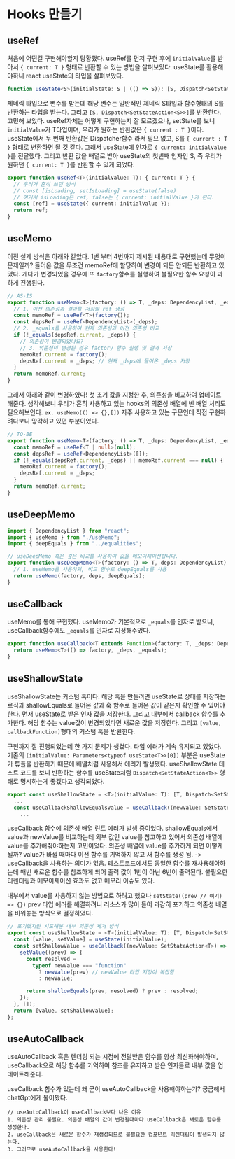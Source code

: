 # Hooks 만들기

## useRef

처음에 어떤걸 구현해야할지 당황했다.
useRef를 먼저 구현 후에 `initialValue`를 받아서 `{ current: T }` 형태로 반환할 수 있는 방법을 살펴보았다.
useState를 활용해야하니 react useState의 타입을 살펴보았다.

```ts
function useState<S>(initialState: S | (() => S)): [S, Dispatch<SetStateAction<S>>];
```

제네릭 타입으로 변수를 받는데 해당 변수는 일반적인 제네릭 S타입과 함수형태의 S를 반환하는 타입을 받는다. 그리고 `[S, Dispatch<SetStateAction<S>>]`를 반환한다.
고민해 보았다. useRef자체는 어떻게 구현하는지 잘 모르겠으나, setState를 보니 `initialValue`가 T타입이며, 우리가 원하는 반환값은 `{ current : T }`이다.
useState에서 두 번째 반환값은 Dispatcher함수 라서 필요 없고, S를 `{ current : T }` 형태로 변환하면 될 것 같다.
그래서 useState에 인자로 `{ current: initialValue }`를 전달했다. 그리고 반환 값을 배열로 받아 useState의 첫번째 인자인 S, 즉 우리가 원하던 `{ current: T }`를 반환할 수 있게 되었다.

```ts
export function useRef<T>(initialValue: T): { current: T } {
  // 우리가 흔히 쓰던 방식
  // const [isLoading, setIsLoading] = useState(false)
  // 여기서 isLoading은 ref, false는 { current: initialValue }가 된다.
  const [ref] = useState({ current: initialValue });
  return ref;
}
```

## useMemo

이전 설계 방식은 아래와 같았다. 1번 부터 4번까지 제시된 내용대로 구현했는데 무엇이 문제일까?
들어온 값을 무조건 memoRef에 할당하여 변경이 되든 안되든 반환하고 있었다. 게다가 변경되었을 경우에 또 `factory`함수를 실행하여 불필요한 함수 요청이 과하게 진행된다.

```ts
// AS-IS
export function useMemo<T>(factory: () => T, _deps: DependencyList, _equals = shallowEquals): T {
  // 1. 이전 의존성과 결과를 저장할 ref 생성
  const memoRef = useRef<T>(factory());
  const depsRef = useRef<DependencyList>(_deps);
  // 2. _equals를 사용하여 현재 의존성과 이전 의존성 비교
  if (!_equals(depsRef.current, _deps)) {
    // 의존성이 변경되었나요?
    // 3. 의존성이 변경된 경우 factory 함수 실행 및 결과 저장
    memoRef.current = factory();
    depsRef.current = _deps; // 현재 _deps에 들어온 _deps 저장
  }
  return memoRef.current;
}
```

그래서 아래와 같이 변경하였다! 첫 초기 값을 지정한 후, 의존성을 비교하여 업데이트 해준다.
생각해보니 우리가 흔히 사용하고 있는 hooks의 의존성 배열에 빈 배열 처리도 필요해보인다. `ex. useMemo(() => {},[])` 자주 사용하고 있는 구문인데 직접 구현하려다보니 망각하고 있던 부분이었다.

```ts
// TO-BE
export function useMemo<T>(factory: () => T, _deps: DependencyList, _equals = shallowEquals): T {
  const memoRef = useRef<T | null>(null);
  const depsRef = useRef<DependencyList>([]);
  if (!_equals(depsRef.current, _deps) || memoRef.current === null) {
    memoRef.current = factory();
    depsRef.current = _deps;
  }
  return memoRef.current;
}
```

## useDeepMemo

```ts
import { DependencyList } from "react";
import { useMemo } from "./useMemo";
import { deepEquals } from "../equalities";

// useDeepMemo 훅은 깊은 비교를 사용하여 값을 메모이제이션합니다.
export function useDeepMemo<T>(factory: () => T, deps: DependencyList): T {
  // 1. useMemo를 사용하되, 비교 함수로 deepEquals를 사용
  return useMemo(factory, deps, deepEquals);
}
```

## useCallback

useMemo를 통해 구현했다.
useMemo가 기본적으로 `_equals`를 인자로 받으니, useCallback함수에도 `_equals`를 인자로 지정해주었다.

```ts
export function useCallback<T extends Function>(factory: T, _deps: DependencyList, _equals = shallowEquals) {
  return useMemo<T>(() => factory, _deps, _equals);
}
```

## useShallowState

useShallowState는 커스텀 훅이다. 해당 훅을 만들려면 useState로 상태를 저장하는 로직과 shallowEquals로 들어온 값과 훅 함수로 들어온 값이 같은지 확인할 수 있어야한다.
먼저 useState로 받은 인자 값을 저장한다. 그리고 내부에서 callback 함수를 추가한다. 해당 함수는 value값이 변경되었다면 새로운 값을 저장한다.
그리고 `[value, callbackFunction]`형태의 커스텀 훅을 반환한다.

구현까지 잘 진행되었는데 한 가지 문제가 생겼다. 타입 에러가 계속 유지되고 있었다.
기존의 `(initialValue: Parameters<typeof useState<T>>[0])` 부분은 useState가 튜플을 반환하기 때문에 배열처럼 사용해서 에러가 발생됐다. useShallowState 테스트 코드를 보니 반환하는 함수를 useState처럼 `Dispatch<SetStateAction<T>>` 형태로 명시하는게 좋겠다고 생각되었다.

```ts
export const useShallowState = <T>(initialValue: T): [T, Dispatch<SetStateAction<T>>] => {
  ...
  const useCallbackShallowEqualsValue = useCallback((newValue: SetStateAction<T>) => {
    ...
```

useCallback 함수에 의존성 배열 린트 에러가 발생 중이었다.
shallowEquals에서 value과 newValue를 비교하는데 외부 값인 value를 참고하고 있어서 의존성 배열에 value를 추가해줘야하는지 고민이었다.
의존성 배열에 value를 추가하게 되면 어떻게 될까? value가 바뀔 때마다 이전 함수를 기억하지 않고 새 함수를 생성 됨. -> useCallback을 사용하는 의미가 없음.
테스트코드에서도 동일한 함수를 재사용해야하는데 매번 새로운 함수를 참조하게 되어 출력 값이 1번이 아닌 6번이 출력된다. 불필요한 리렌더링과 메모이제이션 효과도 없고 메모리 이슈도 있다.

내부에서 value를 사용하지 않는 방법으로 하려고 했으나 `setState((prev // 여기) => {})` prev 타입 에러를 해결하려니 리소스가 많이 들어 과감히 포기하고 의존성 배열을 비워놓는 방식으로 결정하였다.

```ts
// 포기했지만 시도해본 내부 의존성 제거 방식
export const useShallowState = <T>(initialValue: T): [T, Dispatch<SetStateAction<T>>] => {
  const [value, setValue] = useState(initialValue);
  const setShallowValue = useCallback((newValue: SetStateAction<T>) => {
    setValue((prev) => {
      const resolved =
        typeof newValue === "function"
          ? newValue(prev) // newValue 타입 지정이 복잡함
          : newValue;

      return shallowEquals(prev, resolved) ? prev : resolved;
    });
  }, []);
  return [value, setShallowValue];
};
```

## useAutoCallback

useAutoCallback 훅은 렌더링 되는 시점에 전달받은 함수를 항상 최신화해야하며, useCallback으로 해당 함수를 기억하여 참조를 유지하고 받은 인자들로 내부 값을 업데이트해준다.

useCallback 함수가 있는데 왜 굳이 useAutoCallback을 사용해야하는가? 궁금해서 chatGpt에게 물어봤다.

```
// useAutoCallback이 useCallback보다 나은 이유
1. 의존성 관리 불필요. 의존성 배열의 값이 변경될때마다 useCallback은 새로운 함수를 생성한다.
2. useCallback은 새로운 함수가 재생성되므로 불필요한 컴포넌트 리렌더링이 발생되지 않는다.
3. 그러므로 useAutoCallback을 사용한다!
```

